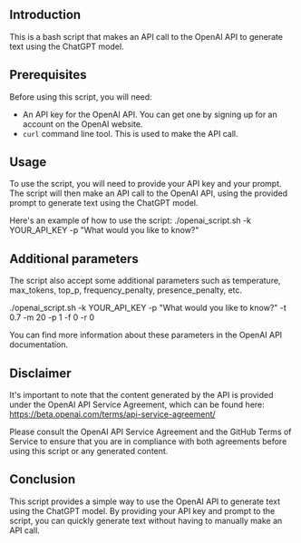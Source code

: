 ## Introduction
This is a bash script that makes an API call to the OpenAI API to generate text using the ChatGPT model.

## Prerequisites
Before using this script, you will need:
- An API key for the OpenAI API. You can get one by signing up for an account on the OpenAI website.
- `curl` command line tool. This is used to make the API call.

## Usage
To use the script, you will need to provide your API key and your prompt. The script will then make an API call to the OpenAI API, using the provided prompt to generate text using the ChatGPT model.

Here's an example of how to use the script:
./openai_script.sh -k YOUR_API_KEY -p "What would you like to know?"


## Additional parameters
The script also accept some additional parameters such as temperature, max_tokens, top_p, frequency_penalty, presence_penalty, etc.

./openai_script.sh -k YOUR_API_KEY -p "What would you like to know?" -t 0.7 -m 20 -p 1 -f 0 -r 0

You can find more information about these parameters in the OpenAI API documentation.

## Disclaimer
It's important to note that the content generated by the API is provided under the OpenAI API Service Agreement, which can be found here: https://beta.openai.com/terms/api-service-agreement/

Please consult the OpenAI API Service Agreement and the GitHub Terms of Service to ensure that you are in compliance with both agreements before using this script or any generated content.

## Conclusion
This script provides a simple way to use the OpenAI API to generate text using the ChatGPT model. By providing your API key and prompt to the script, you can quickly generate text without having to manually make an API call.
